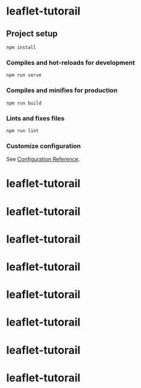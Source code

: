 # leaflet-tutorail

## Project setup
```
npm install
```

### Compiles and hot-reloads for development
```
npm run serve
```

### Compiles and minifies for production
```
npm run build
```

### Lints and fixes files
```
npm run lint
```

### Customize configuration
See [Configuration Reference](https://cli.vuejs.org/config/).
# leaflet-tutorail
# leaflet-tutorail
# leaflet-tutorail
# leaflet-tutorail
# leaflet-tutorail
# leaflet-tutorail
# leaflet-tutorail
# leaflet-tutorail
